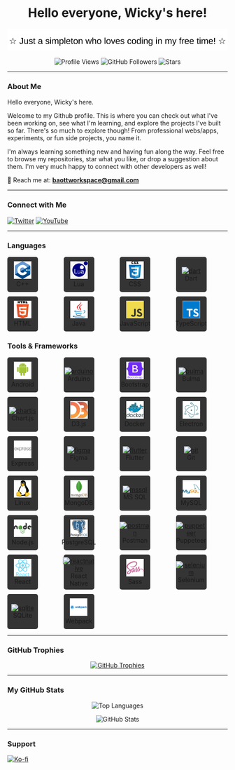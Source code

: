 <h1 align="center">Hello everyone, Wicky's here!</h1>
<p align="center">
  <img src="https://raw.githubusercontent.com/WickyPlays/WickyPlays/refs/heads/main/subtitle.svg" alt="☆ Just a simpleton who loves coding in my free time! ☆" style="pointer-events: none;" />
</p>

<p align="center"> 
  <img src="https://komarev.com/ghpvc/?username=wickyplays&label=Profile%20views&color=0e75b6&style=for-the-badge&color=brightgreen" alt="Profile Views" /> 
  <img src="https://img.shields.io/github/followers/WickyPlays?label=Followers&style=for-the-badge&color=blue" alt="GitHub Followers" />
  <img src="https://img.shields.io/github/stars/WickyPlays?label=Stars&style=for-the-badge&color=yellow" alt="Stars" />
</p>

---

### About Me  
Hello everyone, Wicky's here.

Welcome to my Github profile. This is where you can check out what I've been working on, see what I'm learning, and explore the projects I've built so far. There's so much to explore though! From professional webs/apps, experiments, or fun side projects, you name it.

I'm always learning something new and having fun along the way. Feel free to browse my repositories, star what you like, or drop a suggestion about them. I'm very much happy to connect with other developers as well!

📧 Reach me at: **baottworkspace@gmail.com**  

---

### Connect with Me  
<p align="left">
  <a href="https://x.com/wickyplays" target="_blank"><img align="center" src="https://raw.githubusercontent.com/rahuldkjain/github-profile-readme-generator/master/src/images/icons/Social/twitter.svg" alt="Twitter" height="30" width="40" /></a>
  <a href="https://www.youtube.com/@WickyPlays-3" target="_blank"><img align="center" src="https://raw.githubusercontent.com/rahuldkjain/github-profile-readme-generator/master/src/images/icons/Social/youtube.svg" alt="YouTube" height="30" width="40" /></a>
</p>

---

### Languages  
<div align="center" style="display: grid; grid-template-columns: repeat(auto-fill, minmax(100px, 1fr)); gap: 10px;">
  <div style="background-color:rgb(52, 52, 52); height: 80px; width: 70px; border-radius: 5px; display: flex; justify-content: center; align-items: center;">
    <div style="text-align: center;">
      <a href="https://www.w3schools.com/cpp/" target="_blank" rel="noreferrer">
        <img src="https://raw.githubusercontent.com/devicons/devicon/master/icons/cplusplus/cplusplus-original.svg" alt="cplusplus" width="40" height="40" />
      </a>
      <p style="margin: 0; font-size: 14px">C++</p>
    </div>
  </div>
  <div style="background-color:rgb(52, 52, 52); height: 80px; width: 70px; border-radius: 5px; display: flex; justify-content: center; align-items: center;">
    <div style="text-align: center;">
      <a href="https://www.lua.org" target="_blank" rel="noreferrer">
        <img src="https://raw.githubusercontent.com/devicons/devicon/master/icons/lua/lua-original-wordmark.svg" alt="lua" width="40" height="40"/>
      </a>
      <p style="margin: 0; font-size: 14px">Lua</p>
    </div>
  </div>
  <div style="background-color:rgb(52, 52, 52); height: 80px; width: 70px; border-radius: 5px; display: flex; justify-content: center; align-items: center;">
    <div style="text-align: center;">
      <a href="https://www.w3schools.com/css/" target="_blank" rel="noreferrer">
        <img src="https://raw.githubusercontent.com/devicons/devicon/master/icons/css3/css3-original-wordmark.svg" alt="css3" width="40" height="40"/>
      </a>
      <p style="margin: 0; font-size: 14px">CSS</p>
    </div>
  </div>
  <div style="background-color:rgb(52, 52, 52); height: 80px; width: 70px; border-radius: 5px; display: flex; justify-content: center; align-items: center;">
    <div style="text-align: center;">
      <a href="https://dart.dev" target="_blank" rel="noreferrer">
        <img src="https://www.vectorlogo.zone/logos/dartlang/dartlang-icon.svg" alt="dart" width="40" height="40"/>
      </a>
      <p style="margin: 0; font-size: 14px">Dart</p>
    </div>
  </div>
  <div style="background-color:rgb(52, 52, 52); height: 80px; width: 70px; border-radius: 5px; display: flex; justify-content: center; align-items: center;">
    <div style="text-align: center;">
      <a href="https://www.w3.org/html/" target="_blank" rel="noreferrer">
        <img src="https://raw.githubusercontent.com/devicons/devicon/master/icons/html5/html5-original-wordmark.svg" alt="html5" width="40" height="40"/>
      </a>
      <p style="margin: 0; font-size: 14px">HTML</p>
    </div>
  </div>
  <div style="background-color:rgb(52, 52, 52); height: 80px; width: 70px; border-radius: 5px; display: flex; justify-content: center; align-items: center;">
    <div style="text-align: center;">
      <a href="https://www.java.com" target="_blank" rel="noreferrer">
        <img src="https://raw.githubusercontent.com/devicons/devicon/master/icons/java/java-original.svg" alt="java" width="40" height="40"/>
      </a>
      <p style="margin: 0; font-size: 14px">Java</p>
    </div>
  </div>
  <div style="background-color:rgb(52, 52, 52); height: 80px; width: 70px; border-radius: 5px; display: flex; justify-content: center; align-items: center;">
    <div style="text-align: center;">
      <a href="https://developer.mozilla.org/en-US/docs/Web/JavaScript" target="_blank" rel="noreferrer">
        <img src="https://raw.githubusercontent.com/devicons/devicon/master/icons/javascript/javascript-original.svg" alt="javascript" width="40" height="40"/>
      </a>
      <p style="margin: 0; font-size: 14px">JavaScript</p>
    </div>
  </div>
  <div style="background-color:rgb(52, 52, 52); height: 80px; width: 70px; border-radius: 5px; display: flex; justify-content: center; align-items: center;">
    <div style="text-align: center;">
      <a href="https://www.typescriptlang.org/" target="_blank" rel="noreferrer">
        <img src="https://raw.githubusercontent.com/devicons/devicon/master/icons/typescript/typescript-original.svg" alt="typescript" width="40" height="40"/>
      </a>
      <p style="margin: 0; font-size: 14px">TypeScript</p>
    </div>
  </div>
</div>

### Tools & Frameworks  
<div align="center" style="display: grid; grid-template-columns: repeat(auto-fill, minmax(100px, 1fr)); gap: 10px;">
  <div style="background-color:rgb(52, 52, 52); height: 80px; width: 70px; border-radius: 5px; display: flex; justify-content: center; align-items: center;">
    <div style="text-align: center;">
      <a href="https://developer.android.com" target="_blank" rel="noreferrer">
        <img src="https://raw.githubusercontent.com/devicons/devicon/master/icons/android/android-original-wordmark.svg" alt="android" width="40" height="40"/>
      </a>
      <p style="margin: 0; font-size: 14px">Android</p>
    </div>
  </div>
  <div style="background-color:rgb(52, 52, 52); height: 80px; width: 70px; border-radius: 5px; display: flex; justify-content: center; align-items: center;">
    <div style="text-align: center;">
      <a href="https://www.arduino.cc/" target="_blank" rel="noreferrer">
        <img src="https://cdn.worldvectorlogo.com/logos/arduino-1.svg" alt="arduino" width="40" height="40"/>
      </a>
      <p style="margin: 0; font-size: 14px">Arduino</p>
    </div>
  </div>
  <div style="background-color:rgb(52, 52, 52); height: 80px; width: 70px; border-radius: 5px; display: flex; justify-content: center; align-items: center;">
    <div style="text-align: center;">
      <a href="https://getbootstrap.com" target="_blank" rel="noreferrer">
        <img src="https://raw.githubusercontent.com/devicons/devicon/master/icons/bootstrap/bootstrap-plain-wordmark.svg" alt="bootstrap" width="40" height="40"/>
      </a>
      <p style="margin: 0; font-size: 14px">Bootstrap</p>
    </div>
  </div>
  <div style="background-color:rgb(52, 52, 52); height: 80px; width: 70px; border-radius: 5px; display: flex; justify-content: center; align-items: center;">
    <div style="text-align: center;">
      <a href="https://bulma.io/" target="_blank" rel="noreferrer">
        <img src="https://raw.githubusercontent.com/gilbarbara/logos/804dc257b59e144eaca5bc6ffd16949752c6f789/logos/bulma.svg" alt="bulma" width="40" height="40"/>
      </a>
      <p style="margin: 0; font-size: 14px">Bulma</p>
    </div>
  </div>
  <div style="background-color:rgb(52, 52, 52); height: 80px; width: 70px; border-radius: 5px; display: flex; justify-content: center; align-items: center;">
    <div style="text-align: center;">
      <a href="https://www.chartjs.org" target="_blank" rel="noreferrer">
        <img src="https://www.chartjs.org/media/logo-title.svg" alt="chartjs" width="40" height="40"/>
      </a>
      <p style="margin: 0; font-size: 14px">Chart.js</p>
    </div>
  </div>
  <div style="background-color:rgb(52, 52, 52); height: 80px; width: 70px; border-radius: 5px; display: flex; justify-content: center; align-items: center;">
    <div style="text-align: center;">
      <a href="https://d3js.org/" target="_blank" rel="noreferrer">
        <img src="https://raw.githubusercontent.com/devicons/devicon/master/icons/d3js/d3js-original.svg" alt="d3js" width="40" height="40"/>
      </a>
      <p style="margin: 0; font-size: 14px">D3.js</p>
    </div>
  </div>
  <div style="background-color:rgb(52, 52, 52); height: 80px; width: 70px; border-radius: 5px; display: flex; justify-content: center; align-items: center;">
    <div style="text-align: center;">
      <a href="https://www.docker.com/" target="_blank" rel="noreferrer">
        <img src="https://raw.githubusercontent.com/devicons/devicon/master/icons/docker/docker-original-wordmark.svg" alt="docker" width="40" height="40"/>
      </a>
      <p style="margin: 0; font-size: 14px">Docker</p>
    </div>
  </div>
  <div style="background-color:rgb(52, 52, 52); height: 80px; width: 70px; border-radius: 5px; display: flex; justify-content: center; align-items: center;">
    <div style="text-align: center;">
      <a href="https://www.electronjs.org" target="_blank" rel="noreferrer">
        <img src="https://raw.githubusercontent.com/devicons/devicon/master/icons/electron/electron-original.svg" alt="electron" width="40" height="40"/>
      </a>
      <p style="margin: 0; font-size: 14px">Electron</p>
    </div>
  </div>
  <div style="background-color:rgb(52, 52, 52); height: 80px; width: 70px; border-radius: 5px; display: flex; justify-content: center; align-items: center;">
    <div style="text-align: center;">
      <a href="https://expressjs.com" target="_blank" rel="noreferrer">
        <img src="https://raw.githubusercontent.com/devicons/devicon/master/icons/express/express-original-wordmark.svg" alt="express" width="40" height="40"/>
      </a>
      <p style="margin: 0; font-size: 14px">Express</p>
    </div>
  </div>
  <div style="background-color:rgb(52, 52, 52); height: 80px; width: 70px; border-radius: 5px; display: flex; justify-content: center; align-items: center;">
    <div style="text-align: center;">
      <a href="https://www.figma.com/" target="_blank" rel="noreferrer">
        <img src="https://www.vectorlogo.zone/logos/figma/figma-icon.svg" alt="figma" width="40" height="40"/>
      </a>
      <p style="margin: 0; font-size: 14px">Figma</p>
    </div>
  </div>
  <div style="background-color:rgb(52, 52, 52); height: 80px; width: 70px; border-radius: 5px; display: flex; justify-content: center; align-items: center;">
    <div style="text-align: center;">
      <a href="https://flutter.dev" target="_blank" rel="noreferrer">
        <img src="https://www.vectorlogo.zone/logos/flutterio/flutterio-icon.svg" alt="flutter" width="40" height="40"/>
      </a>
      <p style="margin: 0; font-size: 14px">Flutter</p>
    </div>
  </div>
  <div style="background-color:rgb(52, 52, 52); height: 80px; width: 70px; border-radius: 5px; display: flex; justify-content: center; align-items: center;">
    <div style="text-align: center;">
      <a href="https://git-scm.com/" target="_blank" rel="noreferrer">
        <img src="https://www.vectorlogo.zone/logos/git-scm/git-scm-icon.svg" alt="git" width="40" height="40"/>
      </a>
      <p style="margin: 0; font-size: 14px">Git</p>
    </div>
  </div>
  <div style="background-color:rgb(52, 52, 52); height: 80px; width: 70px; border-radius: 5px; display: flex; justify-content: center; align-items: center;">
    <div style="text-align: center;">
      <a href="https://www.linux.org/" target="_blank" rel="noreferrer">
        <img src="https://raw.githubusercontent.com/devicons/devicon/master/icons/linux/linux-original.svg" alt="linux" width="40" height="40"/>
      </a>
      <p style="margin: 0; font-size: 14px">Linux</p>
    </div>
  </div>
  <div style="background-color:rgb(52, 52, 52); height: 80px; width: 70px; border-radius: 5px; display: flex; justify-content: center; align-items: center;">
    <div style="text-align: center;">
      <a href="https://www.mongodb.com/" target="_blank" rel="noreferrer">
        <img src="https://raw.githubusercontent.com/devicons/devicon/master/icons/mongodb/mongodb-original-wordmark.svg" alt="mongodb" width="40" height="40"/>
      </a>
      <p style="margin: 0; font-size: 14px">MongoDB</p>
    </div>
  </div>
  <div style="background-color:rgb(52, 52, 52); height: 80px; width: 70px; border-radius: 5px; display: flex; justify-content: center; align-items: center;">
    <div style="text-align: center;">
      <a href="https://www.microsoft.com/en-us/sql-server" target="_blank" rel="noreferrer">
        <img src="https://www.svgrepo.com/show/303229/microsoft-sql-server-logo.svg" alt="mssql" width="40" height="40"/>
      </a>
      <p style="margin: 0; font-size: 14px">MS SQL</p>
    </div>
  </div>
  <div style="background-color:rgb(52, 52, 52); height: 80px; width: 70px; border-radius: 5px; display: flex; justify-content: center; align-items: center;">
    <div style="text-align: center;">
      <a href="https://www.mysql.com/" target="_blank" rel="noreferrer">
        <img src="https://raw.githubusercontent.com/devicons/devicon/master/icons/mysql/mysql-original-wordmark.svg" alt="mysql" width="40" height="40"/>
      </a>
      <p style="margin: 0; font-size: 14px">MySQL</p>
    </div>
  </div>
  <div style="background-color:rgb(52, 52, 52); height: 80px; width: 70px; border-radius: 5px; display: flex; justify-content: center; align-items: center;">
    <div style="text-align: center;">
      <a href="https://nodejs.org" target="_blank" rel="noreferrer">
        <img src="https://raw.githubusercontent.com/devicons/devicon/master/icons/nodejs/nodejs-original-wordmark.svg" alt="nodejs" width="40" height="40"/>
      </a>
      <p style="margin: 0; font-size: 14px">Node.js</p>
    </div>
  </div>
  <div style="background-color:rgb(52, 52, 52); height: 80px; width: 70px; border-radius: 5px; display: flex; justify-content: center; align-items: center;">
    <div style="text-align: center;">
      <a href="https://www.postgresql.org" target="_blank" rel="noreferrer">
        <img src="https://raw.githubusercontent.com/devicons/devicon/master/icons/postgresql/postgresql-original-wordmark.svg" alt="postgresql" width="40" height="40"/>
      </a>
      <p style="margin: 0; font-size: 14px">PostgreSQL</p>
    </div>
  </div>
  <div style="background-color:rgb(52, 52, 52); height: 80px; width: 70px; border-radius: 5px; display: flex; justify-content: center; align-items: center;">
    <div style="text-align: center;">
      <a href="https://postman.com" target="_blank" rel="noreferrer">
        <img src="https://www.vectorlogo.zone/logos/getpostman/getpostman-icon.svg" alt="postman" width="40" height="40"/>
      </a>
      <p style="margin: 0; font-size: 14px">Postman</p>
    </div>
  </div>
  <div style="background-color:rgb(52, 52, 52); height: 80px; width: 70px; border-radius: 5px; display: flex; justify-content: center; align-items: center;">
    <div style="text-align: center;">
      <a href="https://github.com/puppeteer/puppeteer" target="_blank" rel="noreferrer">
        <img src="https://www.vectorlogo.zone/logos/pptrdev/pptrdev-official.svg" alt="puppeteer" width="40" height="40"/>
      </a>
      <p style="margin: 0; font-size: 14px">Puppeteer</p>
    </div>
  </div>
  <div style="background-color:rgb(52, 52, 52); height: 80px; width: 70px; border-radius: 5px; display: flex; justify-content: center; align-items: center;">
    <div style="text-align: center;">
      <a href="https://reactjs.org/" target="_blank" rel="noreferrer">
        <img src="https://raw.githubusercontent.com/devicons/devicon/master/icons/react/react-original-wordmark.svg" alt="react" width="40" height="40"/>
      </a>
      <p style="margin: 0; font-size: 14px">React</p>
    </div>
  </div>
  <div style="background-color:rgb(52, 52, 52); height: 80px; width: 70px; border-radius: 5px; display: flex; justify-content: center; align-items: center;">
    <div style="text-align: center;">
      <a href="https://reactnative.dev/" target="_blank" rel="noreferrer">
        <img src="https://reactnative.dev/img/header_logo.svg" alt="reactnative" width="40" height="40"/>
      </a>
      <p style="margin: 0; font-size: 14px">React Native</p>
    </div>
  </div>
  <div style="background-color:rgb(52, 52, 52); height: 80px; width: 70px; border-radius: 5px; display: flex; justify-content: center; align-items: center;">
    <div style="text-align: center;">
      <a href="https://sass-lang.com" target="_blank" rel="noreferrer">
        <img src="https://raw.githubusercontent.com/devicons/devicon/master/icons/sass/sass-original.svg" alt="sass" width="40" height="40"/>
      </a>
      <p style="margin: 0; font-size: 14px">Sass</p>
    </div>
  </div>
  <div style="background-color:rgb(52, 52, 52); height: 80px; width: 70px; border-radius: 5px; display: flex; justify-content: center; align-items: center;">
    <div style="text-align: center;">
      <a href="https://www.selenium.dev" target="_blank" rel="noreferrer">
        <img src="https://raw.githubusercontent.com/detain/svg-logos/780f25886640cef088af994181646db2f6b1a3f8/svg/selenium-logo.svg" alt="selenium" width="40" height="40"/>
      </a>
      <p style="margin: 0; font-size: 14px">Selenium</p>
    </div>
  </div>
  <div style="background-color:rgb(52, 52, 52); height: 80px; width: 70px; border-radius: 5px; display: flex; justify-content: center; align-items: center;">
    <div style="text-align: center;">
      <a href="https://www.sqlite.org/" target="_blank" rel="noreferrer">
        <img src="https://www.vectorlogo.zone/logos/sqlite/sqlite-icon.svg" alt="sqlite" width="40" height="40"/>
      </a>
      <p style="margin: 0; font-size: 14px">SQLite</p>
    </div>
  </div>
  <div style="background-color:rgb(52, 52, 52); height: 80px; width: 70px; border-radius: 5px; display: flex; justify-content: center; align-items: center;">
    <div style="text-align: center;">
      <a href="https://webpack.js.org" target="_blank" rel="noreferrer">
        <img src="https://raw.githubusercontent.com/devicons/devicon/d00d0969292a6569d45b06d3f350f463a0107b0d/icons/webpack/webpack-original-wordmark.svg" alt="webpack" width="40" height="40"/>
      </a>
      <p style="margin: 0; font-size: 14px">Webpack</p>
    </div>
  </div>
</div>

---

### GitHub Trophies  
<p align="center">
  <a href="https://github.com/ryo-ma/github-profile-trophy">
    <img src="https://github-profile-trophy.vercel.app/?username=wickyplays&theme=onedark" alt="GitHub Trophies" />
  </a>
</p>

---

### My GitHub Stats  
<p align="center">
  <img src="https://github-readme-stats.vercel.app/api/top-langs?username=wickyplays&show_icons=true&locale=en&layout=compact" alt="Top Languages" />
</p>
<p align="center">
  <img src="https://github-readme-stats.vercel.app/api?username=wickyplays&show_icons=true&locale=en&theme=dark" alt="GitHub Stats" />
</p>

---

### Support  
<p>
  <a href="https://ko-fi.com/wicky">
    <img src="https://cdn.ko-fi.com/cdn/kofi3.png?v=3" height="50" width="210" alt="Ko-fi" />
  </a>
</p>